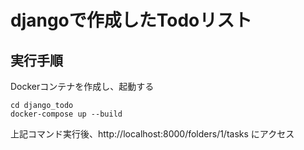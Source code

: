 # djangoで作成したTodoリスト
## 実行手順
Dockerコンテナを作成し、起動する
```
cd django_todo
docker-compose up --build
```
上記コマンド実行後、http://localhost:8000/folders/1/tasks にアクセス

